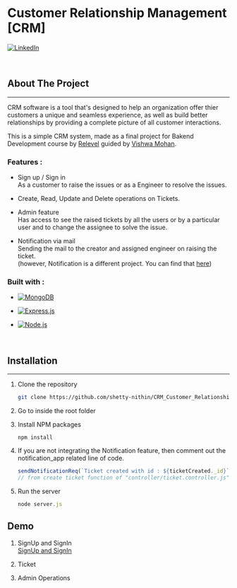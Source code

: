 # Customer Relationship Management [CRM]

<!-- [![Contributors][contributors-shield]][contributors-url] -->
<!-- [![Forks][forks-shield]][forks-url]
[![Issues][issues-shield]][issues-url] -->
[![LinkedIn][linkedin-shield]][linkedin-url]


<br/>

<!-- ABOUT THE PROJECT -->
## About The Project
---

CRM software is a tool that's designed to help an organization offer thier customers a unique and seamless experience, as well as build better relationships by providing a complete picture of all customer interactions. 

This is a simple CRM system, made as a final project for Bakend Development course by [Relevel](https://relevel.com/home) guided by [Vishwa Mohan](https://www.linkedin.com/in/vishwa-mohan).

### Features : 
* Sign up / Sign in 
  <br/> As a customer to raise the issues or as a Engineer to resolve the issues.

* Create, Read, Update and Delete operations on Tickets.

* Admin feature
<br/> Has access to see the raised tickets by all the users or by a particular user and to change the assignee to solve the issue.

* Notification via mail 
<br/> Sending the mail to the creator and assigned engineer on raising the ticket. <br/>  (however, Notification is a different project. You can find that [here](https://github.com/shetty-nithin/Mail_Notification_Application))



### Built with : 

* [![MongoDB][MongoDB]][MongoDB-url]

* [![Express.js][Express.js]][Express-url]

* [![Node.js][Node.js]][Node-url]

<br/>

<!-- GETTING STARTED -->
## Installation
---

1. Clone the repository
   ```sh
   git clone https://github.com/shetty-nithin/CRM_Customer_Relationship_Management
   ```
2. Go to inside the root folder

3. Install NPM packages
   ```
   npm install
   ```
4. If you are not integrating the Notification feature, then comment out the notification_app related line of code.
   ```javascript
   sendNotificationReq(`Ticket created with id : ${ticketCreated._id}`,"ticket has raised", `${customer.email}, ${engineer.email}, shettynithin007@gmail.com`, "CRM APP");
   // from create ticket function of "controller/ticket.controller.js"
   ``` 

5. Run the server
   ```javascript
   node server.js
   ```

## Demo
1. SignUp and SignIn <br/>[SignUp and SignIn](../../../../Videos/Captures/signup%20and%20signin.mp4)

2. Ticket <br/>


3. Admin Operations <br/>

<!-- MARKDOWN LINKS -->
[forks-shield]: https://img.shields.io/github/forks/github_username/repo_name.svg?style=for-the-badge
[forks-url]: https://github.com/github_username/repo_name/network/members

[issues-shield]: https://img.shields.io/github/issues/github_username/repo_name.svg?style=for-the-badge
[issues-url]: https://github.com/github_username/repo_name/issues


[linkedin-shield]: https://img.shields.io/badge/-LinkedIn-black.svg?style=for-the-badge&logo=linkedin&colorB=0072b1
[linkedin-url]: https://www.linkedin.com/in/shetty-nithin/

[MongoDB]: https://img.shields.io/badge/MongoDB-589636?style=for-the-badge&logo=mongodb&logoColor=white
[MongoDB-url]: https://www.mongodb.com/

[Node.js]: https://img.shields.io/badge/Node.js-215732?style=for-the-badge&logo=nodedotjs&logoColor=61DAFB
[Node-url]: https://nodejs.org/en/

[Express.js]: https://img.shields.io/badge/Express.js-D1D3D4?style=for-the-badge&logo=express&logoColor=4FC08D
[Express-url]: https://expressjs.com/